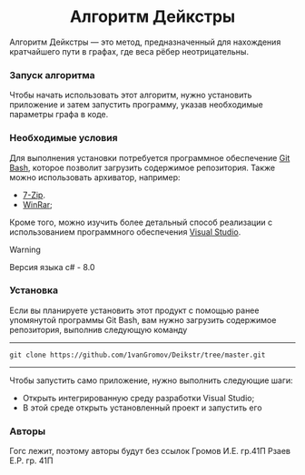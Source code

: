 <h1 align="center"> Алгоритм Дейкстры </h1>

Алгоритм Дейкстры — это метод, предназначенный для нахождения кратчайшего пути в графах, где веса рёбер неотрицательны.

### Запуск алгоритма

Чтобы начать использовать этот алгоритм, нужно установить приложение и затем запустить программу, указав необходимые параметры графа в коде.

### Необходимые условия

Для выполнения установки потребуется программное обеспечение [Git Bash](https://git-scm.com/downloads), которое позволит загрузить содержимое репозитория. Также можно использовать архиватор, например:
- [7-Zip](https://www.7-zip.org/).
- [WinRar](https://best-rar.ru/?utm_source=direct&utm_medium=cpc&utm_campaign=winrar&utm_content=114240845&utm_term=---autotargeting&type=search&source=none&block=premium&pos=1&key=---autotargeting&campaign=114240845&name=DE%2C%20%28prapp%2C%20ucwinrar%29%2C%20%22ГК%22%20РФ%20new%20domain&name_lat=DE_prapp_ucwinrar_GK_RF_new_domain&retargeting=53014892315&ad=16495537123&phrase=53014892315&gbid=5491680008&device=desktop&region=47&region_name=Нижний%20Новгород&yclid=5373862461043638271);


Кроме того, можно изучить более детальный способ реализации с использованием программного обеспечения [Visual Studio](https://visualstudio.microsoft.com/ru/downloads).
> [!WARNING]  
> Версия языка c# - 8.0

### Установка

Если вы планируете установить этот продукт с помощью ранее упомянутой программы Git Bash, вам нужно загрузить содержимое репозитория, выполнив следующую команду

_____________________________________________________________
~~~
git clone https://github.com/1vanGromov/Deikstr/tree/master.git
~~~
_____________________________________________________________

Чтобы запустить само приложение, нужно выполнить следующие шаги:
- Открыть интегрированную среду разработки Visual Studio;
- В этой среде открыть установленный проект и запустить его


### Авторы
Гогс лежит, поэтому авторы будут без ссылок
Громов И.Е. гр.41П
Рзаев Е.Р. гр. 41П
